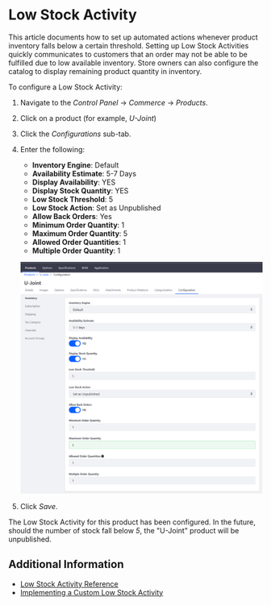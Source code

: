 # Low Stock Activity

This article documents how to set up automated actions whenever product inventory falls below a certain threshold. Setting up Low Stock Activities quickly communicates to customers that an order may not be able to be fulfilled due to low available inventory. Store owners can also configure the catalog to display remaining product quantity in inventory.

To configure a Low Stock Activity:

1. Navigate to the _Control Panel_ → _Commerce_ → _Products_.
1. Click on a product (for example, _U-Joint_)
1. Click the _Configurations_ sub-tab.
1. Enter the following:
    * **Inventory Engine**: Default
    * **Availability Estimate**: 5-7 Days
    * **Display Availability**: YES
    * **Display Stock Quantity**: YES
    * **Low Stock Threshold**: 5
    * **Low Stock Action**: Set as Unpublished
    * **Allow Back Orders**: Yes
    * **Minimum Order Quantity**: 1
    * **Maximum Order Quantity**: 5
    * **Allowed Order Quantities**: 1
    * **Multiple Order Quantity**: 1

    ![Product Configuration for Low Stock Activity](./images/01.png "Product Configuration for Low Stock Activity")

1. Click _Save_.

The Low Stock Activity for this product has been configured. In the future, should the number of stock fall below _5_, the "U-Joint" product will be unpublished.

## Additional Information

* [Low Stock Activity Reference](../product-inventory-configuration-reference/README.md)
* [Implementing a Custom Low Stock Activity](../../../../developer-guide/tutorial/implementing-a-custom-low-stock-activity/README.md)
